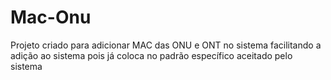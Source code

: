 # Mac-Onu

Projeto criado para adicionar MAC das ONU e ONT no sistema 
facilitando a adição ao sistema pois já coloca no padrão
específico aceitado pelo sistema

